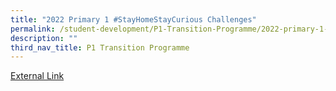 ```yaml
---
title: "2022 Primary 1 #StayHomeStayCurious Challenges"
permalink: /student-development/P1-Transition-Programme/2022-primary-1-stayhomestaycurious-challenges
description: ""
third_nav_title: P1 Transition Programme
---
```

<a href="https://sites.google.com/southviens.com/p1stayhomechallenge">External Link</a>